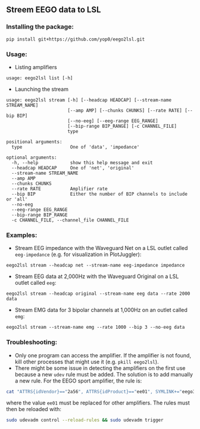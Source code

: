 ## Streem EEGO data to LSL

### Installing the package: 
```
pip install git+https://github.com/yop0/eego2lsl.git
```

### Usage:

 - Listing amplifiers
```
usage: eego2lsl list [-h]
```
 - Launching the stream 
```
usage: eego2lsl stream [-h] [--headcap HEADCAP] [--stream-name STREAM_NAME]
                       [--amp AMP] [--chunks CHUNKS] [--rate RATE] [--bip BIP]
                       [--no-eeg] [--eeg-range EEG_RANGE]
                       [--bip-range BIP_RANGE] [-c CHANNEL_FILE]
                       type

positional arguments:
  type                  One of 'data', 'impedance'

optional arguments:
  -h, --help            show this help message and exit
  --headcap HEADCAP     One of 'net', 'original'
  --stream-name STREAM_NAME
  --amp AMP
  --chunks CHUNKS
  --rate RATE           Amplifier rate
  --bip BIP             Either the number of BIP channels to include or 'all'
  --no-eeg
  --eeg-range EEG_RANGE
  --bip-range BIP_RANGE
  -c CHANNEL_FILE, --channel_file CHANNEL_FILE

```

### Examples: 
 - Stream EEG impedance with the Waveguard Net on a LSL outlet called `eeg-impedance` (e.g. for visualization in PlotJuggler): 
```
eego2lsl stream --headcap net --stream-name eeg-impedance impedance
```
 - Stream EEG data at 2,000Hz with the Waveguard Original on a LSL outlet called `eeg`:
```
eego2lsl stream --headcap original --stream-name eeg data --rate 2000 data
```
 - Stream EMG data for 3 bipolar channels at 1,000Hz on an outlet called `emg`:
```
eego2lsl stream --stream-name emg --rate 1000 --bip 3 --no-eeg data
```

### Troubleshooting:
 - Only one program can access the amplifier. If the amplifier is not found, kill other processes that might use it (e.g. `pkill eego2lsl`). 
 - There might be some issue in detecting the amplifiers on the first use because a new `udev` rule must be added. The solution is to add manually a new rule. 
 For the EEGO sport amplifier, the rule is: 
```bash
cat "ATTRS{idVendor}=="2a56", ATTRS{idProduct}=="ee01", SYMLINK+="eego3.%n", MODE:="0666", ENV{DEVTYPE}=="usb_device" | sudo tee /etc/udev/70-eego.rules
```
where the value `ee01` must be replaced for other amplifiers. The rules must then be reloaded with:
```bash
sudo udevadm control --reload-rules && sudo udevadm trigger
```

